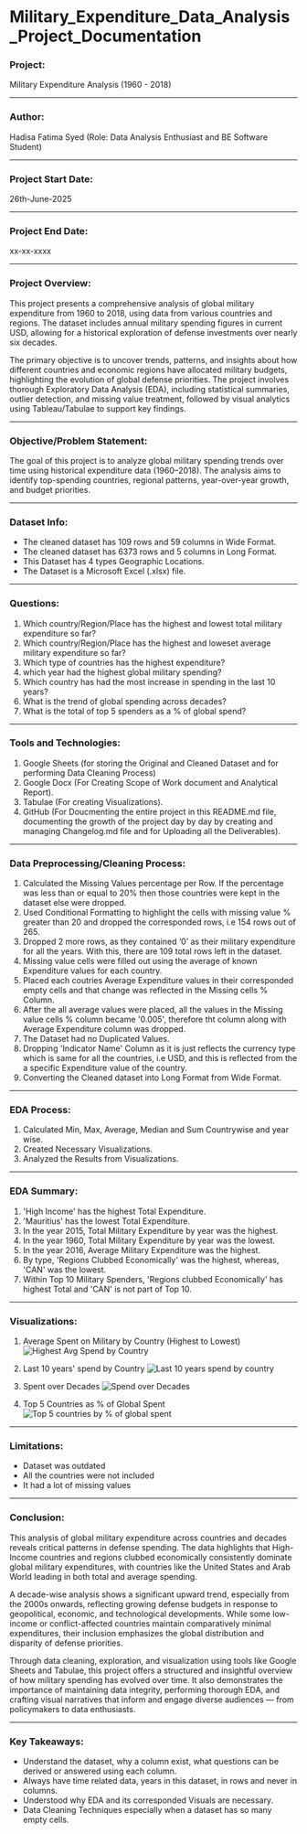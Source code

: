 # Military_Expenditure_Data_Analysis_Project_Documentation

### Project: 
Military Expenditure Analysis (1960 - 2018)

---

### Author:
Hadisa Fatima Syed (Role: Data Analysis Enthusiast and BE Software Student)

---

### Project Start Date:                                        
26th-June-2025

---

### Project End Date:
xx-xx-xxxx

---

### Project Overview:
This project presents a comprehensive analysis of global military expenditure from 1960 to 2018, using data from various countries and regions. The dataset includes annual military spending figures in current USD, allowing for a historical exploration of defense investments over nearly six decades.

The primary objective is to uncover trends, patterns, and insights about how different countries and economic regions have allocated military budgets, highlighting the evolution of global defense priorities. The project involves thorough Exploratory Data Analysis (EDA), including statistical summaries, outlier detection, and missing value treatment, followed by visual analytics using Tableau/Tabulae to support key findings.

---

### Objective/Problem Statement:
The goal of this project is to analyze global military spending trends over time using historical expenditure data (1960–2018). The analysis aims to identify top-spending countries, regional patterns, year-over-year growth, and budget priorities.

---

### Dataset Info:
- The cleaned dataset has 109 rows and 59 columns in Wide Format.
- The cleaned dataset has 6373 rows and 5 columns in Long Format.
- This Dataset has 4 types Geographic Locations.
- The Dataset is a Microsoft Excel (.xlsx) file.

---

### Questions:
1. Which country/Region/Place has the highest and lowest total military expenditure so far?
2. Which country/Region/Place has the highest and loweset average military expenditure so far? 
3. Which type of countries has the highest expenditure?  
4. which year had the highest global military spending?   
6. Which country has had the most increase in spending in the last 10 years?
7. What is the trend of global spending across decades?
8. What is the total of top 5 spenders as a % of global spend?

--- 

### Tools and Technologies:
1. Google Sheets (for storing the Original and Cleaned Dataset and for performing Data Cleaning Process)
2. Google Docx (For Creating Scope of Work document and Analytical Report).
3. Tabulae (For creating Visualizations).
4. GitHub (For Doucmenting the entire project in this README.md file, documenting the growth of the project day by day by creating and managing Changelog.md file and for Uploading all the Deliverables).

---

### Data Preprocessing/Cleaning Process:
1. Calculated the Missing Values percentage per Row. If the percentage was less than or equal to 20% then those countries were kept in the dataset else were dropped.
2. Used Conditional Formatting to highlight the cells with missing value % greater than 20 and dropped the corresponded rows, i.e 154 rows out of 265.
3. Dropped 2 more rows, as they contained ‘0’ as their military expenditure for all the years. With this, there are 109 total rows left in the dataset.
4. Missing value cells were filled out using the average of known Expenditure values for each country.
5. Placed each coutries Average Expenditure values in their corresponded empty cells and that change was reflected in the Missing cells % Column.
7. After the all average values were placed, all the values in the Missing value cells % column became '0.005', therefore tht column along with Average Expenditure column was dropped.
8. The Dataset had no Duplicated Values.
9. Dropping 'Indicator Name' Column as it is just reflects the currency type which is same for all the countries, i.e USD, and this is reflected from the a specific Expenditure value of the country.
10. Converting the Cleaned dataset into Long Format from Wide Format.

---

### EDA Process:
1. Calculated Min, Max, Average, Median and Sum Countrywise and year wise.
2. Created Necessary Visualizations.
3. Analyzed the Results from Visualizations.

---

### EDA Summary:
1. 'High Income' has the highest Total Expenditure.
2. 'Mauritius' has the lowest Total Expenditure.
3. In the year 2015, Total Military Expenditure by year was the highest.
4. In the year 1960, Total Military Expenditure by year was the lowest.
5. In the year 2016, Average Military Expenditure was the highest.
6. By type, 'Regions Clubbed Economically' was the highest, whereas, 'CAN' was the lowest.
7. Within Top 10 Military Spenders, 'Regions clubbed Economically' has highest Total and 'CAN' is not part of Top 10.

---

### Visualizations:
1. Average Spent on Military by Country (Highest to Lowest)
![Highest Avg Spend by Country](Visualizations/Highest_Avg_Spend_by_country.png)

2. Last 10 years' spend by Country
![Last 10 years spend by country](Visualizations/last_10_years_spend.png)

3. Spent over Decades
![Spend over Decades](Visualizations/spend_over_decades.png)

4. Top 5 Countries as % of Global Spent
![Top 5 countries by % of global spent](Visualizations/Top_5_as_%_of_global_spend.png)

---

### Limitations:
- Dataset was outdated
- All the countries were not included
- It had a lot of missing values

---

### Conclusion:
This analysis of global military expenditure across countries and decades reveals critical patterns in defense spending. The data highlights that High-Income countries and regions clubbed economically consistently dominate global military expenditures, with countries like the United States and Arab World leading in both total and average spending.

A decade-wise analysis shows a significant upward trend, especially from the 2000s onwards, reflecting growing defense budgets in response to geopolitical, economic, and technological developments. While some low-income or conflict-affected countries maintain comparatively minimal expenditures, their inclusion emphasizes the global distribution and disparity of defense priorities.

Through data cleaning, exploration, and visualization using tools like Google Sheets and Tabulae, this project offers a structured and insightful overview of how military spending has evolved over time. It also demonstrates the importance of maintaining data integrity, performing thorough EDA, and crafting visual narratives that inform and engage diverse audiences — from policymakers to data enthusiasts.

---

### Key Takeaways:
- Understand the dataset, why a column exist, what questions can be derived or answered using each column.
- Always have time related data, years in this dataset, in rows and never in columns.
- Understood why EDA and its corresponded Visuals are necessary.
- Data Cleaning Techniques especially when a dataset has so many empty cells.
